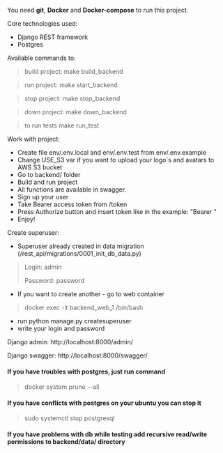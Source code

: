 You need **git**, **Docker** and **Docker-compose** to run this project.

Core technologies used:
* Django REST framework
* Postgres

Available commands to:
> build project:
> make build_backend

> run project:
> make start_backend

> stop project:
> make stop_backend

> down project:
> make down_backend

> to run tests
> make run_test

Work with project:
* Create file env/.env.local and env/.env.test from env/.env.example
* Change USE_S3 var if you want to upload your logo`s and avatars to AWS S3 bucket
* Go to backend/ folder
* Build and run project
* All functions are available in swagger. 
* Sign up your user
* Take Bearer access token from /token
* Press Authorize button and insert token like in the example: "Bearer <your-token>" 
* Enjoy!

Create superuser:
* Superuser already created in data migration (/rest_api/migrations/0001_init_db_data.py)
> Login: admin 
> 
> Password: password
* If you want to create another - go to web container 
> docker exec -it backend_web_1 /bin/bash
* run python manage.py createsuperuser
* write your login and password

Django admin: http://localhost:8000/admin/

Django swagger: http://localhost:8000/swagger/

#### If you have troubles with postgres, just run command
> docker system prune --all
#### If you have conflicts with postgres on your ubuntu you can stop it
> sudo systemctl stop postgresql
#### If you have problems with db while testing add recursive read/write permissions to backend/data/ directory